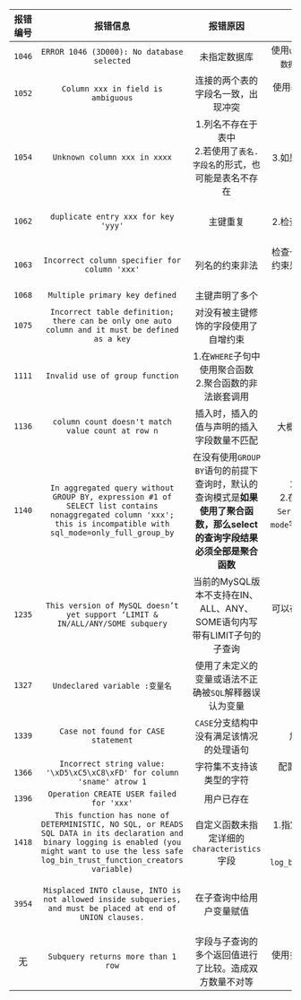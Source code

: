 |报错编号|报错信息|报错原因|解决方式|备注|
|:---:|:---:|:---:|:---:|:---:|
|`1046`|`ERROR 1046 (3D000): No database selected`|未指定数据库|使用`use 数据库;`或所有表对象前都加上`数据库.`以声明该表是哪个数据库的|无|
|`1052`|`Column xxx in field is ambiguous`|连接的两个表的字段名一致，出现冲突|使用`表名.字段名`详细指定查询哪个表的字段|无|
|`1054`|`Unknown column xxx in xxxx`|1.列名不存在于表中<br>2.若使用了`表名.字段名`的形式，也可能是表名不存在|1.检查列名是否存在于表内<br>2.列名是否书写正确<br>3.如果使用的是表的别名，是否给表起了别名<br>4.别名是否书写正确<br>|无|
|`1062`|`duplicate entry xxx for key 'yyy'`|主键重复|1.检查插入的值是否重复<br>2.检查主键结构，如联合主键其中一些东西还自带了unique约束等|无|
|`1063`|`Incorrect column specifier for column 'xxx'`|列名的约束非法|检查一下列明约束语法是否正确，或各约束是否冲突（如自增但是数据类型是varchar类型）|无|
|`1068`|`Multiple primary key defined`|主键声明了多个|减少主键声明|无|
|`1075`|`Incorrect table definition; there can be only one auto column and it must be defined as a key`|对没有被主键修饰的字段使用了自增约束|加上主键，或者取消自增|无|
|`1111`|`Invalid use of group function`|1.在`WHERE`子句中使用聚合函数<br>2.聚合函数的非法嵌套调用|1.使用`HAVING`调用聚合函数<br>2.使用子查询进行替代|无|
|`1136`|`column count doesn't match value count at row n`|插入时，插入的值与声明的插入字段数量不匹配|大概率是sql编写有误，检查sql语句|无|
|`1140`|`In aggregated query without GROUP BY, expression #1 of SELECT list contains nonaggregated column 'xxx'; this is incompatible with sql_mode=only_full_group_by`|在没有使用`GROUP BY`语句的前提下查询时，默认的查询模式是**如果使用了聚合函数，那么select的查询字段结果必须全部是聚合函数**|1.使用`GROUP BY`语句进行分组<br>2.在`C:\ProgramData\MySQL\MySQL Server 8.0\my.ini`文件内找到`sql-mode`字段，删去`ONLY_FULL_GROUP_BY`规则(**不推荐**)|无|
|`1235`|`This version of MySQL doesn’t yet support ‘LIMIT & IN/ALL/ANY/SOME subquery`|当前的MySQL版本不支持在IN、ALL、ANY、SOME语句内写带有LIMIT子句的子查询|可以在子查询外面再套一层查询，或者尝试改写子查询为连接查询|无|
|`1327`|`Undeclared variable :变量名`|使用了未定义的变量或语法不正确被`SQL`解释器误认为变量|声明正确的变量或修改语法|他甚至不告诉我哪行错了|
|`1339`|`Case not found for CASE statement`|`CASE`分支结构中没有满足该情况的处理语句|加上`ELSE`或对该情况进行处理|^|
|`1366`|`Incorrect string value: '\xD5\xC5\xC8\xFD' for column 'sname' atrow 1`|字符集不支持该类型的字符|配置`mysql`的字符集编码，详情查看`mysql`笔记|无|
|`1396`|`Operation CREATE USER failed for 'xxx'`|用户已存在|看情况处理|无|
|`1418`|`This function has none of DETERMINISTIC, NO SQL, or READS SQL DATA in its declaration and binary logging is enabled (you might want to use the less safe log_bin_trust_function_creators variable)`|自定义函数未指定详细的`characteristics`字段|1.指定`DETERMINISTIC`、`SQL SECURITY`等`characteristics`字段<br>2.或者执行语句:`set global log_bin_trust_function_creators=1;`|一般指定一个`DETERMINISTIC`就好了|
|`3954`|`Misplaced INTO clause, INTO is not allowed inside subqueries, and must be placed at end of UNION clauses.`|在子查询中给用户变量赋值|该操作是非法的，取消掉|**公用表达式内的查询语句也被认为是子查询**|
|无|`Subquery returns more than 1 row`|字段与子查询的多个返回值进行了比较。造成双方数量不对等|使用多行运算符进行运算，或设法使查询结果变为单行|无|
